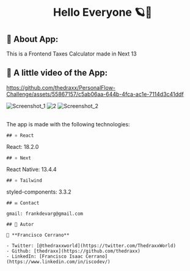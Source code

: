 
<h1 align="center"> Hello Everyone 🪐👋</h1>

## 🤖 About App:
This is a Frontend Taxes Calculator made in Next 13

## 🎥 A little video of the App:

https://github.com/thedraxx/PersonalFlow-Challenge/assets/55867157/c5ab06aa-644b-4fca-ac1e-7114d3c41ddf

![Screenshot_1](https://github.com/thedraxx/PersonalFlow-Challenge/assets/55867157/b292b309-317c-4481-9d64-28fa72606cc6)
![2](https://github.com/thedraxx/PersonalFlow-Challenge/assets/55867157/f2198742-c381-46af-a243-383925a01515)
![Screenshot_2](https://github.com/thedraxx/PersonalFlow-Challenge/assets/55867157/a68c83f4-7ae5-4201-bd3b-9d77ea178d83)

<br> The app is made with the following technologies:</br>

```
## ⚛️ React
```
 React: 18.2.0
```
## ⚛️ Next
```
React Native: 13.4.4
```
## ⚛️ Tailwind
```
styled-components: 3.3.2
```
## ✉️ Contact

gmail: frankdevarg@gmail.com

## 🤔 Autor

👤 **Francisco Cerrano**

- Twitter: [@thedraxxworld](https://twitter.com/ThedraxxWorld)
- Github: [thedraxx](https://github.com/thedraxx)
- LinkedIn: [Francisco Isaac Cerrano](https://www.linkedin.com/in/iscodev/)
